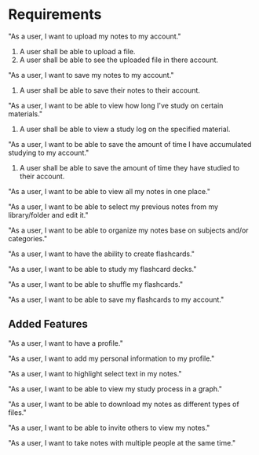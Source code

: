 # Requirements #

"As a user, I want to upload my notes to my account."
1. A user shall be able to upload a file.
2. A user shall be able to see the uploaded file in there account.

"As a user, I want to save my notes to my account."
1. A user shall be able to save their notes to their account.

"As a user, I want to be able to view how long I've study on certain materials."
1. A user shall be able to view a study log on the specified material.

"As a user, I want to be able to save the amount of time I have accumulated studying to my account."
1. A user shall be able to save the amount of time they have studied to their account. 

"As a user, I want to be able to view all my notes in one place."

"As a user, I want to be able to select my previous notes from my library/folder and edit it."

"As a user, I want to be able to organize my notes base on subjects and/or categories."

"As a user, I want to have the ability to create flashcards."

"As a user, I want to be able to study my flashcard decks."

"As a user, I want to be able to shuffle my flashcards."

"As a user, I want to be able to save my flashcards to my account."

## Added Features ##

"As a user, I want to have a profile."

"As a user, I want to add my personal information to my profile."

"As a user, I want to highlight select text in my notes."

"As a user, I want to be able to view my study process in a graph."

"As a user, I want to be able to download my notes as different types of files."

"As a user, I want to be able to invite others to view my notes."

"As a user, I want to take notes with multiple people at the same time."

